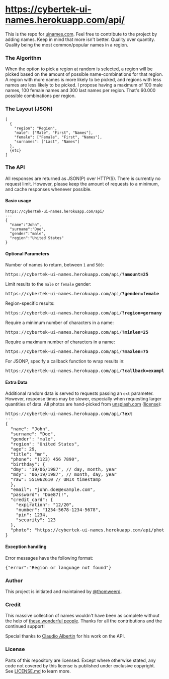 https://cybertek-ui-names.herokuapp.com/api/
=======

This is the repo for [uinames.com](https://cybertek-ui-names.herokuapp.com/api/). Feel free to contribute to the project by adding names. Keep in mind that more isn't better. Quality over quantity. Quality being the most common/popular names in a region.

### The Algorithm
When the option to pick a region at random is selected, a region will be picked based on the amount of possible name-combinations for that region. A region with more names is more likely to be picked, and regions with less names are less likely to be picked. I propose having a maximum of 100 male names, 100 female names and 300 last names per region. That's 60.000 possible combinations per region.

### The Layout (JSON)
    [
      {
        "region": "Region",
        "male": ["Male", "First", "Names"],
        "female": ["Female", "First", "Names"],
        "surnames": ["Last", "Names"]
      },
      {etc}
    ]

### The API
All responses are returned as JSON(P) over HTTP(S). There is currently no request limit. However, please keep the amount of requests to a minimum, and cache responses whenever possible.

#### Basic usage
    https://cybertek-ui-names.herokuapp.com/api/
    ---
    {
      "name":"John",
      "surname":"Doe",
      "gender":"male",
      "region":"United States"
    }
#### Optional Parameters
Number of names to return, between `1` and `500`:
<pre>https://cybertek-ui-names.herokuapp.com/api/<strong>?amount=25</strong></pre>

Limit results to the `male` or `female` gender:
<pre>https://cybertek-ui-names.herokuapp.com/api/<strong>?gender=female</strong></pre>

Region-specific results:
<pre>https://cybertek-ui-names.herokuapp.com/api/<strong>?region=germany</strong></pre>

Require a minimum number of characters in a name:
<pre>https://cybertek-ui-names.herokuapp.com/api/<strong>?minlen=25</strong></pre>

Require a maximum number of characters in a name:
<pre>https://cybertek-ui-names.herokuapp.com/api/<strong>?maxlen=75</strong></pre>

For JSONP, specify a callback function to wrap results in:
<pre>https://cybertek-ui-names.herokuapp.com/api/<strong>?callback=example</strong></pre>

#### Extra Data
Additional random data is served to requests passing an `ext` parameter. However, response times may be slower, especially when requesting larger quantities of data.
All photos are hand-picked from [unsplash.com](https://unsplash.com) ([license](https://unsplash.com/license)):
<pre>
https://cybertek-ui-names.herokuapp.com/api/<strong>?ext</strong>
---
{
  "name": "John",
  "surname": "Doe",
  "gender": "male",
  "region": "United States",
  "age": 29,
  "title": "mr",
  "phone": "(123) 456 7890",
  "birthday": {
  "dmy": "19/06/1987", // day, month, year
  "mdy": "06/19/1987", // month, day, year
  "raw": 551062610 // UNIX timestamp
  },
  "email": "john.doe@example.com",
  "password": "Doe87(!",
  "credit_card": {
    "expiration": "12/20",
    "number": "1234-5678-1234-5678",
    "pin": 1234,
    "security": 123
  },
  "photo": "https://cybertek-ui-names.herokuapp.com/api/photos/male/1.jpg"
}
</pre>
#### Exception handling
Error messages have the following format:
<pre>{"error":"Region or language not found"}</pre>

### Author
This project is initiated and maintained by [@thomweerd](https://twitter.com/thomweerd).

### Credit
This massive collection of names wouldn't have been as complete without the help of [these wonderful people](https://github.com/thm/uinames/network/members). Thanks for all the contributions and the continued support!

Special thanks to [Claudio Albertin](https://github.com/ClaudioAlbertin) for his work on the API.

### License
Parts of this repository are licensed. Except where otherwise stated, any code not covered by this license is published under exclusive copyright. See [LICENSE.md](LICENSE.md) to learn more.
